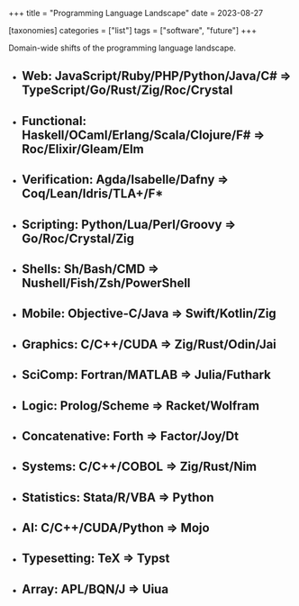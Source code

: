 +++
title = "Programming Language Landscape"
date = 2023-08-27

[taxonomies]
categories = ["list"]
tags = ["software", "future"]
+++

Domain-wide shifts of the programming language landscape.

<!-- more -->

- ## Web: JavaScript/Ruby/PHP/Python/Java/C# => TypeScript/Go/Rust/Zig/Roc/Crystal

- ## Functional: Haskell/OCaml/Erlang/Scala/Clojure/F# => Roc/Elixir/Gleam/Elm

- ## Verification: Agda/Isabelle/Dafny => Coq/Lean/Idris/TLA+/F*

- ## Scripting: Python/Lua/Perl/Groovy => Go/Roc/Crystal/Zig

- ## Shells: Sh/Bash/CMD => Nushell/Fish/Zsh/PowerShell

- ## Mobile: Objective-C/Java => Swift/Kotlin/Zig

- ## Graphics: C/C++/CUDA => Zig/Rust/Odin/Jai

- ## SciComp: Fortran/MATLAB => Julia/Futhark

- ## Logic: Prolog/Scheme => Racket/Wolfram

- ## Concatenative: Forth => Factor/Joy/Dt

- ## Systems: C/C++/COBOL => Zig/Rust/Nim

- ## Statistics: Stata/R/VBA => Python

- ## AI: C/C++/CUDA/Python => Mojo

- ## Typesetting: TeX => Typst

- ## Array: APL/BQN/J => Uiua
